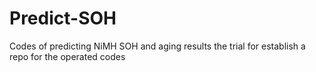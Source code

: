 # Predict-SOH
Codes of predicting NiMH SOH and aging results
the trial for establish a repo for the operated codes
